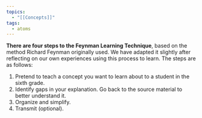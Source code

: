 ```yaml
---
topics:
  - "[[Concepts]]"
tags:
  - atoms
---
```



**There are four steps to the Feynman Learning Technique**, based on the method Richard Feynman originally used. We have adapted it slightly after reflecting on our own experiences using this process to learn. The steps are as follows:

1. Pretend to teach a concept you want to learn about to a student in the sixth grade.
2. Identify gaps in your explanation. Go back to the source material to better understand it.
3. Organize and simplify.
4. Transmit (optional).